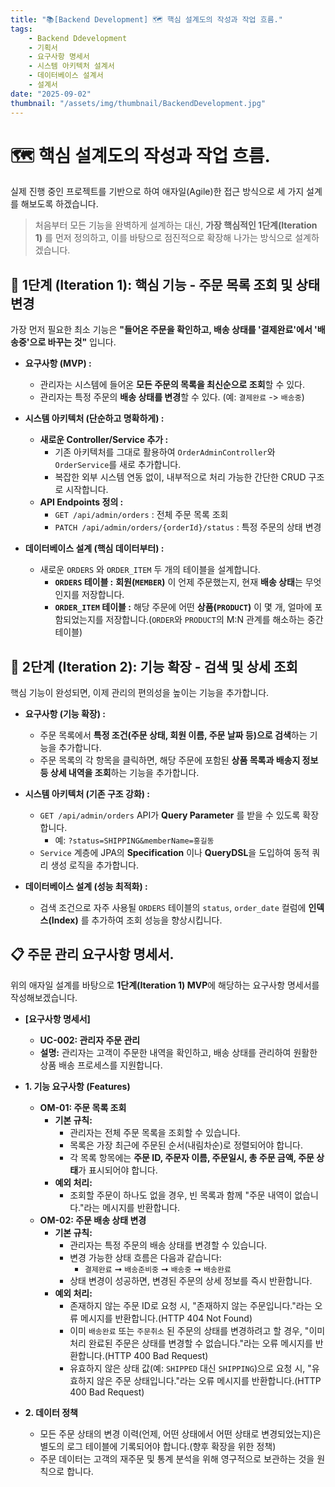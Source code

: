 ```yaml
---
title: "📚[Backend Development] 🗺️ 핵심 설계도의 작성과 작업 흐름."
tags:
    - Backend Ddevelopment
    - 기획서
    - 요구사항 명세서
    - 시스템 아키텍처 설계서
    - 데이터베이스 설계서
    - 설계서
date: "2025-09-02"
thumbnail: "/assets/img/thumbnail/BackendDevelopment.jpg"
---
```


# 🗺️ 핵심 설계도의 작성과 작업 흐름.

실제 진행 중인 프로젝트를 기반으로 하여 애자일(Agile)한 접근 방식으로 세 가지 설계를 해보도록 하겠습니다.
> 처음부터 모든 기능을 완벽하게 설계하는 대신, **가장 핵심적인 1단계(Iteration 1)** 를 먼저 정의하고, 이를 바탕으로 점진적으로 확장해 나가는 방식으로 설계하겠습니다.

## 📌 1단계 (Iteration 1): 핵심 기능 - 주문 목록 조회 및 상태 변경
가장 먼저 필요한 최소 기능은 **"들어온 주문을 확인하고, 배송 상태를 '결제완료'에서 '배송중'으로 바꾸는 것"** 입니다.

* **요구사항 (MVP) :**
    * 관리자는 시스템에 들어온 **모든 주문의 목록을 최신순으로 조회**할 수 있다.
    * 관리자는 특정 주문의 **배송 상태를 변경**할 수 있다. (예: `결제완료` -> `배송중`)

* **시스템 아키텍처 (단순하고 명확하게) :**
    * **새로운 Controller/Service 추가 :**
        * 기존 아키텍처를 그대로 활용하여 `OrderAdminController`와 `OrderService`를 새로 추가합니다.
        * 복잡한 외부 시스템 연동 없이, 내부적으로 처리 가능한 간단한 CRUD 구조로 시작합니다.
    * **API Endpoints 정의 :**
        * `GET /api/admin/orders` : 전체 주문 목록 조회
        * `PATCH /api/admin/orders/{orderId}/status` : 특정 주문의 상태 변경

* **데이터베이스 설계 (핵심 데이터부터) :**
    * 새로운 `ORDERS` 와 `ORDER_ITEM` 두 개의 테이블을 설계합니다.
        * **`ORDERS` 테이블 :** **회원(`MEMBER`)** 이 언제 주문했는지, 현재 **배송 상태**는 무엇인지를 저장합니다.
        * **`ORDER_ITEM` 테이블 :** 해당 주문에 어떤 **상품(`PRODUCT`)** 이 몇 개, 얼마에 포함되었는지를 저장합니다.(`ORDER`와 `PRODUCT`의 M:N 관계를 해소하는 중간 테이블)

## 📌 2단계 (Iteration 2): 기능 확장 - 검색 및 상세 조회
핵심 기능이 완성되면, 이제 관리의 편의성을 높이는 기능을 추가합니다.

* **요구사항 (기능 확장) :**
    * 주문 목록에서 **특정 조건(주문 상태, 회원 이름, 주문 날짜 등)으로 검색**하는 기능을 추가합니다.
    * 주문 목록의 각 항목을 클릭하면, 해당 주문에 포함된 **상품 목록과 배송지 정보 등 상세 내역을 조회**하는 기능을 추가합니다.

* **시스템 아키텍처 (기존 구조 강화) :**
    * `GET /api/admin/orders` API가 **Query Parameter** 를 받을 수 있도록 확장합니다.
        * 예: `?status=SHIPPING&memberName=홍길동`
    * `Service` 계층에 JPA의 **Specification** 이나 **QueryDSL**을 도입하여 동적 쿼리 생성 로직을 추가합니다.

* **데이터베이스 설계 (성능 최적화) :**
    * 검색 조건으로 자주 사용될 `ORDERS` 테이블의 `status`, `order_date` 컬럼에 **인덱스(Index)** 를 추가하여 조회 성능을 향상시킵니다.

## 📋 주문 관리 요구사항 명세서.
위의 애자일 설계를 바탕으로 **1단계(Iteration 1) MVP**에 해당하는 요구사항 명세서를 작성해보겠습니다.

* **[요구사항 명세서]**
    * **UC-002: 관리자 주문 관리**
    * **설명:** 관리자는 고객이 주문한 내역을 확인하고, 배송 상태를 관리하여 원활한 상품 배송 프로세스를 지원합니다.
* **1. 기능 요구사항 (Features)**
    * **OM-01: 주문 목록 조회** 
        * **기본 규칙:**
            * 관리자는 전체 주문 목록을 조회할 수 있습니다.
            * 목록은 가장 최근에 주문된 순서(내림차순)로 정렬되어야 합니다.
            * 각 목록 항목에는 **주문 ID, 주문자 이름, 주문일시, 총 주문 금액, 주문 상태**가 표시되어야 합니다.
        * **예외 처리:**
            * 조회할 주문이 하나도 없을 경우, 빈 목록과 함께 "주문 내역이 없습니다."라는 메시지를 반환합니다.
    * **OM-02: 주문 배송 상태 변경** 
        * **기본 규칙:**
            * 관리자는 특정 주문의 배송 상태를 변경할 수 있습니다.
            * 변경 가능한 상태 흐름은 다음과 같습니다:
                * `결제완료` ➞ `배송준비중` ➞ `배송중` ➞ `배송완료`
            * 상태 변경이 성공하면, 변경된 주문의 상세 정보를 즉시 반환합니다.
        * **예외 처리:**
            * 존재하지 않는 주문 ID로 요청 시, "존재하지 않는 주문입니다."라는 오류 메시지를 반환합니다.(HTTP 404 Not Found)
            * 이미 `배송완료` 또는 `주문취소` 된 주문의 상태를 변경하려고 할 경우, "이미 처리 완료된 주문은 상태를 변경할 수 없습니다."라는 오류 메시지를 반환합니다.(HTTP 400 Bad Request)
            * 유효하지 않은 상태 값(예: `SHIPPED` 대신 `SHIPPING`)으로 요청 시, "유효하지 않은 주문 상태입니다."라는 오류 메시지를 반환합니다.(HTTP 400 Bad Request)

* **2. 데이터 정책**
    * 모든 주문 상태의 변경 이력(언제, 어떤 상태에서 어떤 상태로 변경되었는지)은 별도의 로그 테이블에 기록되어야 합니다.(향후 확장을 위한 정책)
    * 주문 데이터는 고객의 재주문 및 통계 분석을 위해 영구적으로 보관하는 것을 원칙으로 합니다.
